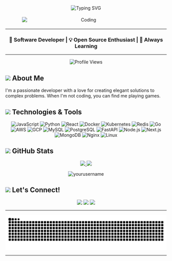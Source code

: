 <div align="center">
  <img src="https://readme-typing-svg.demolab.com?font=Fira+Code&size=30&duration=3000&pause=1000&color=2BBC8A&center=true&vCenter=true&width=600&lines=Hi+there%2C+I'm+Boluwatife+Ade-ojo;Welcome+to+my+GitHub!" alt="Typing SVG" />
  
  <img src="https://user-images.githubusercontent.com/55389276/140866485-8fb1c876-9a8f-4d6a-98dc-08c4981eaf70.gif" alt="Coding" width="400" style="display: block; margin: 20px auto;" />
</div>

---

<h3 align="center">🚀 Software Developer | 💡 Open Source Enthusiast | 🌱 Always Learning</h3>

---

<div align="center">
  
  ![Profile Views](https://komarev.com/ghpvc/?username=bolexs&color=blueviolet&style=flat-square&label=Profile+Views)
  
</div>

## <img src="https://media2.giphy.com/media/QssGEmpkyEOhBCb7e1/giphy.gif?cid=ecf05e47a0n3gi1bfqntqmob8g9aid1oyj2wr3ds3mg700bl&rid=giphy.gif" width="25"> About Me

I'm a passionate developer with a love for creating elegant solutions to complex problems. When I'm not coding, you can find me playing games.

## <img src="https://media2.giphy.com/media/QssGEmpkyEOhBCb7e1/giphy.gif?cid=ecf05e47a0n3gi1bfqntqmob8g9aid1oyj2wr3ds3mg700bl&rid=giphy.gif" width="25"> Technologies & Tools

<p align="center">
  <img src="https://img.shields.io/badge/JavaScript-%23F7DF1E.svg?style=for-the-badge&logo=javascript&logoColor=black" alt="JavaScript">
  <img src="https://img.shields.io/badge/Python-%233776AB.svg?style=for-the-badge&logo=python&logoColor=white" alt="Python">
  <img src="https://img.shields.io/badge/React-%2361DAFB.svg?style=for-the-badge&logo=react&logoColor=black" alt="React">
  <img src="https://img.shields.io/badge/Docker-%232496ED.svg?style=for-the-badge&logo=docker&logoColor=white" alt="Docker">
  <img src="https://img.shields.io/badge/Kubernetes-%23326CE5.svg?style=for-the-badge&logo=kubernetes&logoColor=white" alt="Kubernetes">
  <img src="https://img.shields.io/badge/Redis-%23DC382D.svg?style=for-the-badge&logo=redis&logoColor=white" alt="Redis">
  <img src="https://img.shields.io/badge/Go-%2300ADD8.svg?style=for-the-badge&logo=go&logoColor=white" alt="Go">
  <img src="https://img.shields.io/badge/AWS-%23232F3E.svg?style=for-the-badge&logo=amazon-aws&logoColor=white" alt="AWS">
  <img src="https://img.shields.io/badge/GCP-%234285F4.svg?style=for-the-badge&logo=google-cloud&logoColor=white" alt="GCP">
  <img src="https://img.shields.io/badge/MySQL-%234479A1.svg?style=for-the-badge&logo=mysql&logoColor=white" alt="MySQL">
  <img src="https://img.shields.io/badge/PostgreSQL-%23336791.svg?style=for-the-badge&logo=postgresql&logoColor=white" alt="PostgreSQL">
  <img src="https://img.shields.io/badge/FastAPI-%23009688.svg?style=for-the-badge&logo=fastapi&logoColor=white" alt="FastAPI">
  <img src="https://img.shields.io/badge/Node.js-%23339933.svg?style=for-the-badge&logo=node.js&logoColor=white" alt="Node.js">
  <img src="https://img.shields.io/badge/Next.js-%23000000.svg?style=for-the-badge&logo=next.js&logoColor=white" alt="Next.js">
  <img src="https://img.shields.io/badge/MongoDB-%234ea94b.svg?style=for-the-badge&logo=mongodb&logoColor=white" alt="MongoDB">
  <img src="https://img.shields.io/badge/Nginx-%23009639.svg?style=for-the-badge&logo=nginx&logoColor=white" alt="Nginx">
  <img src="https://img.shields.io/badge/Linux-%23FCC624.svg?style=for-the-badge&logo=linux&logoColor=black" alt="Linux">
</p>

## <img src="https://media.giphy.com/media/iY8CRBdQXODJSCERIr/giphy.gif" width="25"> GitHub Stats

<p align="center">
  <a href="https://github.com/bolexs">
    <img height="180em" src="https://github-readme-stats.vercel.app/api?username=bolexs&show_icons=true&theme=radical"/>
    <img height="180em" src="https://github-readme-stats.vercel.app/api/top-langs/?username=bolexs&layout=compact&theme=radical"/>
  </a>
</p>

<p align="center">
  <img src="https://streak-stats.demolab.com/?user=bolexs&theme=radical" alt="yourusername" />
</p>

## <img src="https://media.giphy.com/media/LnQjpWaON8nhr21vNW/giphy.gif" width="25"> Let's Connect!

<p align="center">
  <a href="https://medium.com/@boluwatufeadeojo"><img src="https://img.shields.io/badge/-Blog-FF4088?style=for-the-badge&logo=Hugo&logoColor=white"/></a>
  <a href="https://x.com/bolex396"><img src="https://img.shields.io/badge/-Twitter-1DA1F2?style=for-the-badge&logo=twitter&logoColor=white"/></a>
  <a href="https://www.linkedin.com/in/boluwatife-ade-ojo/"><img src="https://img.shields.io/badge/-LinkedIn-0077B5?style=for-the-badge&logo=linkedin&logoColor=white"/></a>
</p>

---

<div align="center">
  <picture>
    <source
      media="(prefers-color-scheme: dark)"
      srcset="https://raw.githubusercontent.com/bolexs/bolexs/output/github-contribution-grid-snake-dark.svg"
    />
    <source
      media="(prefers-color-scheme: light)"
      srcset="https://raw.githubusercontent.com/bolexs/bolexs/output/github-contribution-grid-snake.svg"
    />
    <img
      alt="github contribution grid snake animation"
      src="https://raw.githubusercontent.com/bolexs/bolexs/output/github-contribution-grid-snake.svg"
    />
  </picture>
</div>

---
